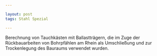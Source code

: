 ```yaml
---

layout: post
tags: Stahl Spezial

---
```


Berechnung von Tauchkästen mit Ballastträgern, die im Zuge der Rückbauarbeiten von Bohrpfählen am Rhein als Umschließung und zur Trockenlegung des
Bauraums verwendet wurden.
